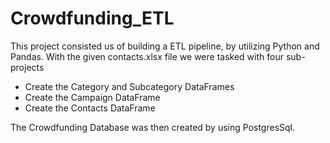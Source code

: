 # Crowdfunding_ETL

This project consisted us of building a ETL pipeline, by utilizing Python and Pandas.
With the given contacts.xlsx file we were tasked with four sub-projects

- Create the Category and Subcategory DataFrames
- Create the Campaign DataFrame
- Create the Contacts DataFrame

The Crowdfunding Database was then created by using PostgresSql.


